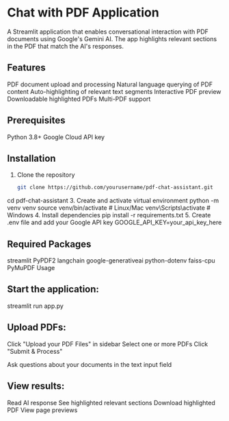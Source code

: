 
# Chat with PDF Application
A Streamlit application that enables conversational interaction with PDF documents using Google's Gemini AI. The app highlights relevant sections in the PDF that match the AI's responses.

## Features
PDF document upload and processing
Natural language querying of PDF content
Auto-highlighting of relevant text segments
Interactive PDF preview
Downloadable highlighted PDFs
Multi-PDF support

## Prerequisites
Python 3.8+
Google Cloud API key
## Installation
1. Clone the repository
   ```bash
   git clone https://github.com/yourusername/pdf-chat-assistant.git
cd pdf-chat-assistant
3. Create and activate virtual environment
python -m venv venv
source venv/bin/activate  # Linux/Mac
venv\Scripts\activate     # Windows
4. Install dependencies
   pip install -r requirements.txt
5. Create .env file and add your Google API key
   GOOGLE_API_KEY=your_api_key_here
## Required Packages
streamlit
PyPDF2
langchain
google-generativeai
python-dotenv
faiss-cpu
PyMuPDF
Usage

## Start the application:

streamlit run app.py

## Upload PDFs:
Click "Upload your PDF Files" in sidebar
Select one or more PDFs
Click "Submit & Process"

Ask questions about your documents in the text input field
## View results:
Read AI response
See highlighted relevant sections
Download highlighted PDF
View page previews



